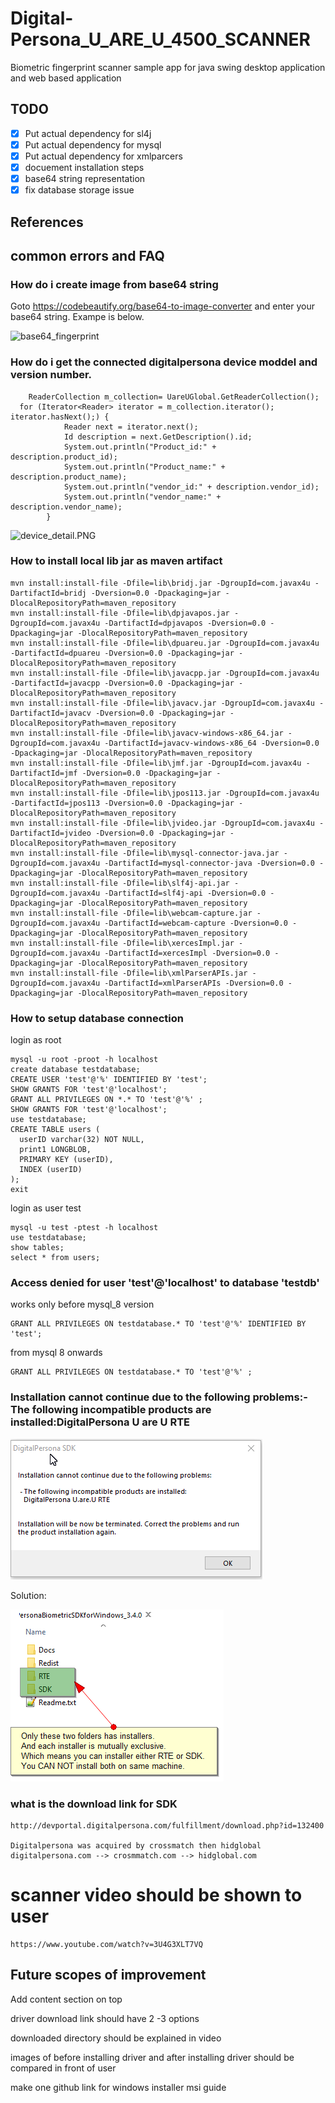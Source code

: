 # Digital-Persona_U_ARE_U_4500_SCANNER
Biometric fingerprint scanner sample app for java swing desktop application and web based application

## TODO	
- [x] Put actual dependency for sl4j
- [x] Put actual dependency for mysql
- [x] Put actual dependency for xmlparcers
- [x] docuement installation steps
- [x] base64 string representation
- [x] fix database storage issue

## References

## common errors and FAQ

### How do i create image from base64 string

Goto https://codebeautify.org/base64-to-image-converter and enter your base64 string. Exampe is below.

![base64_fingerprint](image/base64_fingerprint.PNG)

### How do i get the connected digitalpersona device moddel and version number.

```
	ReaderCollection m_collection= UareUGlobal.GetReaderCollection();
  for (Iterator<Reader> iterator = m_collection.iterator(); iterator.hasNext();) {
            Reader next = iterator.next();
            Id description = next.GetDescription().id;
            System.out.println("Product_id:" + description.product_id);
            System.out.println("Product_name:" + description.product_name);
            System.out.println("vendor_id:" + description.vendor_id);
            System.out.println("vendor_name:" + description.vendor_name);
        }
```
![device_detail.PNG](image/device_detail.PNG)


### How to install local lib jar as maven artifact

	mvn install:install-file -Dfile=lib\bridj.jar -DgroupId=com.javax4u -DartifactId=bridj -Dversion=0.0 -Dpackaging=jar -DlocalRepositoryPath=maven_repository
	mvn install:install-file -Dfile=lib\dpjavapos.jar -DgroupId=com.javax4u -DartifactId=dpjavapos -Dversion=0.0 -Dpackaging=jar -DlocalRepositoryPath=maven_repository
	mvn install:install-file -Dfile=lib\dpuareu.jar -DgroupId=com.javax4u -DartifactId=dpuareu -Dversion=0.0 -Dpackaging=jar -DlocalRepositoryPath=maven_repository
	mvn install:install-file -Dfile=lib\javacpp.jar -DgroupId=com.javax4u -DartifactId=javacpp -Dversion=0.0 -Dpackaging=jar -DlocalRepositoryPath=maven_repository
	mvn install:install-file -Dfile=lib\javacv.jar -DgroupId=com.javax4u -DartifactId=javacv -Dversion=0.0 -Dpackaging=jar -DlocalRepositoryPath=maven_repository
	mvn install:install-file -Dfile=lib\javacv-windows-x86_64.jar -DgroupId=com.javax4u -DartifactId=javacv-windows-x86_64 -Dversion=0.0 -Dpackaging=jar -DlocalRepositoryPath=maven_repository
	mvn install:install-file -Dfile=lib\jmf.jar -DgroupId=com.javax4u -DartifactId=jmf -Dversion=0.0 -Dpackaging=jar -DlocalRepositoryPath=maven_repository
	mvn install:install-file -Dfile=lib\jpos113.jar -DgroupId=com.javax4u -DartifactId=jpos113 -Dversion=0.0 -Dpackaging=jar -DlocalRepositoryPath=maven_repository
	mvn install:install-file -Dfile=lib\jvideo.jar -DgroupId=com.javax4u -DartifactId=jvideo -Dversion=0.0 -Dpackaging=jar -DlocalRepositoryPath=maven_repository
	mvn install:install-file -Dfile=lib\mysql-connector-java.jar -DgroupId=com.javax4u -DartifactId=mysql-connector-java -Dversion=0.0 -Dpackaging=jar -DlocalRepositoryPath=maven_repository
	mvn install:install-file -Dfile=lib\slf4j-api.jar -DgroupId=com.javax4u -DartifactId=slf4j-api -Dversion=0.0 -Dpackaging=jar -DlocalRepositoryPath=maven_repository
	mvn install:install-file -Dfile=lib\webcam-capture.jar -DgroupId=com.javax4u -DartifactId=webcam-capture -Dversion=0.0 -Dpackaging=jar -DlocalRepositoryPath=maven_repository
	mvn install:install-file -Dfile=lib\xercesImpl.jar -DgroupId=com.javax4u -DartifactId=xercesImpl -Dversion=0.0 -Dpackaging=jar -DlocalRepositoryPath=maven_repository
	mvn install:install-file -Dfile=lib\xmlParserAPIs.jar -DgroupId=com.javax4u -DartifactId=xmlParserAPIs -Dversion=0.0 -Dpackaging=jar -DlocalRepositoryPath=maven_repository


### How to setup database connection

login as root

	mysql -u root -proot -h localhost
	create database testdatabase;
	CREATE USER 'test'@'%' IDENTIFIED BY 'test';
	SHOW GRANTS FOR 'test'@'localhost'; 
	GRANT ALL PRIVILEGES ON *.* TO 'test'@'%' ;
	SHOW GRANTS FOR 'test'@'localhost'; 
	use testdatabase;
	CREATE TABLE users (
	  userID varchar(32) NOT NULL,
	  print1 LONGBLOB,
	  PRIMARY KEY (userID),
	  INDEX	(userID)
	);
	exit
login as user test

	mysql -u test -ptest -h localhost
	use testdatabase;
	show tables;
	select * from users;

	
### Access denied for user 'test'@'localhost' to database 'testdb'

works only before mysql_8 version 

	GRANT ALL PRIVILEGES ON testdatabase.* TO 'test'@'%' IDENTIFIED BY 'test';
from mysql 8 onwards 

	GRANT ALL PRIVILEGES ON testdatabase.* TO 'test'@'%' ;

### Installation cannot continue due to the following problems:-The following incompatible products are installed:DigitalPersona U are U RTE

![installation_error_1.png](image/installation_error_1.png)

Solution: 

![folder_description.png.png](image/folder_description.png)


### what is the download link for SDK
	http://devportal.digitalpersona.com/fulfillment/download.php?id=132400
	
	Digitalpersona was acquired by crossmatch then hidglobal
	digitalpersona.com --> crosmmatch.com --> hidglobal.com

# scanner video should be shown to user

	https://www.youtube.com/watch?v=3U4G3XLT7VQ

## Future scopes of improvement
	
Add content section on top

driver download link should have 2 -3 options

downloaded directory should be explained in video

images of before installing driver and after installing driver should be compared in front of user

make one github link for windows installer msi guide


	

